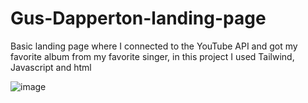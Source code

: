 # Gus-Dapperton-landing-page

Basic landing page where I connected to the YouTube API and got my favorite album from my favorite singer, in this project I used Tailwind, Javascript and html

![image](https://user-images.githubusercontent.com/97264721/216292118-a18d0738-391c-4cbf-8d8d-36c1538086a6.png)

